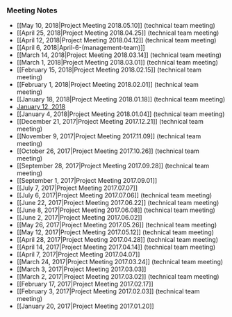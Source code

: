 ### Meeting Notes
- [[May 10, 2018|Project Meeting 2018.05.10]] (technical team meeting)
- [[April 25, 2018|Project Meeting 2018.04.25]] (technical team meeting)
- [[April 12, 2018|Project Meeting 2018.04.12]] (technical team meeting)
- [[April 6, 2018|April-6-(management-team)]]
- [[March 14, 2018|Project Meeting 2018.03.14]] (technical team meeting)
- [[March 1, 2018|Project Meeting 2018.03.01]] (technical team meeting)
- [[February 15, 2018|Project Meeting 2018.02.15]] (technical team meeting)
- [[February 1, 2018|Project Meeting 2018.02.01]] (technical team meeting)
- [[January 18, 2018|Project Meeting 2018.01.18]] (technical team meeting)
- [January 12, 2018](January-12-meeting-agenda)
- [[January 4, 2018|Project Meeting 2018.01.04]] (technical team meeting)
- [[December 21, 2017|Project Meeting 2017.12.21]] (technical team meeting)
- [[November 9, 2017|Project Meeting 2017.11.09]] (technical team meeting)
- [[October 26, 2017|Project Meeting 2017.10.26]] (technical team meeting)
- [[September 28, 2017|Project Meeting 2017.09.28]] (technical team meeting)
- [[September 1, 2017|Project Meeting 2017.09.01]] 
- [[July 7, 2017|Project Meeting 2017.07.07]] 
- [[July 6, 2017|Project Meeting 2017.07.06]] (technical team meeting)
- [[June 22, 2017|Project Meeting 2017.06.22]] (technical team meeting)
- [[June 8, 2017|Project Meeting 2017.06.08]] (technical team meeting)
- [[June 2, 2017|Project Meeting 2017.06.02]]
- [[May 26, 2017|Project Meeting 2017.05.26]] (technical team meeting)
- [[May 12, 2017|Project Meeting 2017.05.12]] (technical team meeting)
- [[April 28, 2017|Project Meeting 2017.04.28]] (technical team meeting)
- [[April 14, 2017|Project Meeting 2017.04.14]] (technical team meeting)
- [[April 7, 2017|Project Meeting 2017.04.07]]
- [[March 24, 2017|Project Meeting 2017.03.24]] (technical team meeting)
- [[March 3, 2017|Project Meeting 2017.03.03]]
- [[March 2, 2017|Project Meeting 2017.03.02]] (technical team meeting)
- [[February 17, 2017|Project Meeting 2017.02.17]]
- [[February 3, 2017|Project Meeting 2017.02.03]] (technical team meeting)
- [[January 20, 2017|Project Meeting 2017.01.20]]
